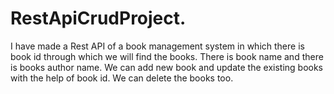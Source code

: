 # RestApiCrudProject.
I have made a Rest API of a book management system in which there is book id through which we will find the books.
There is book name and there is books author name.
We can add new book and update the existing books with the help of book id.
We can delete the books too.
